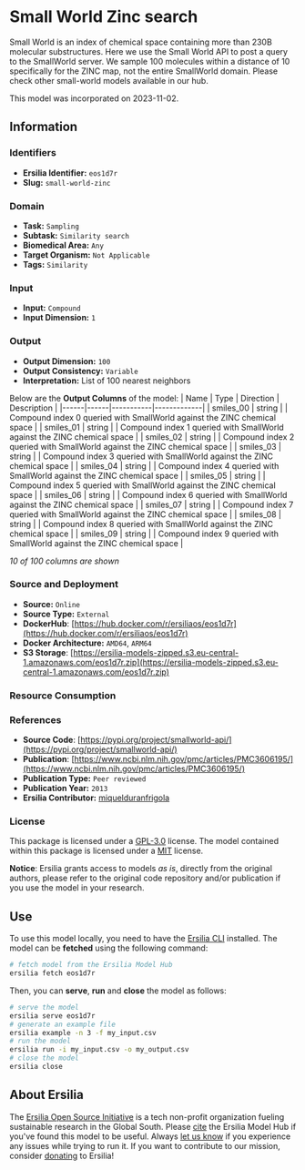 # Small World Zinc search

Small World is an index of chemical space containing more than 230B molecular substructures. Here we use the Small World API to post a query to the SmallWorld server. We sample 100 molecules within a distance of 10 specifically for the ZINC map, not the entire SmallWorld domain. Please check other small-world models available in our hub.

This model was incorporated on 2023-11-02.

## Information
### Identifiers
- **Ersilia Identifier:** `eos1d7r`
- **Slug:** `small-world-zinc`

### Domain
- **Task:** `Sampling`
- **Subtask:** `Similarity search`
- **Biomedical Area:** `Any`
- **Target Organism:** `Not Applicable`
- **Tags:** `Similarity`

### Input
- **Input:** `Compound`
- **Input Dimension:** `1`

### Output
- **Output Dimension:** `100`
- **Output Consistency:** `Variable`
- **Interpretation:** List of 100 nearest neighbors

Below are the **Output Columns** of the model:
| Name | Type | Direction | Description |
|------|------|-----------|-------------|
| smiles_00 | string |  | Compound index 0 queried with SmallWorld against the ZINC chemical space |
| smiles_01 | string |  | Compound index 1 queried with SmallWorld against the ZINC chemical space |
| smiles_02 | string |  | Compound index 2 queried with SmallWorld against the ZINC chemical space |
| smiles_03 | string |  | Compound index 3 queried with SmallWorld against the ZINC chemical space |
| smiles_04 | string |  | Compound index 4 queried with SmallWorld against the ZINC chemical space |
| smiles_05 | string |  | Compound index 5 queried with SmallWorld against the ZINC chemical space |
| smiles_06 | string |  | Compound index 6 queried with SmallWorld against the ZINC chemical space |
| smiles_07 | string |  | Compound index 7 queried with SmallWorld against the ZINC chemical space |
| smiles_08 | string |  | Compound index 8 queried with SmallWorld against the ZINC chemical space |
| smiles_09 | string |  | Compound index 9 queried with SmallWorld against the ZINC chemical space |

_10 of 100 columns are shown_
### Source and Deployment
- **Source:** `Online`
- **Source Type:** `External`
- **DockerHub**: [https://hub.docker.com/r/ersiliaos/eos1d7r](https://hub.docker.com/r/ersiliaos/eos1d7r)
- **Docker Architecture:** `AMD64`, `ARM64`
- **S3 Storage**: [https://ersilia-models-zipped.s3.eu-central-1.amazonaws.com/eos1d7r.zip](https://ersilia-models-zipped.s3.eu-central-1.amazonaws.com/eos1d7r.zip)

### Resource Consumption


### References
- **Source Code**: [https://pypi.org/project/smallworld-api/](https://pypi.org/project/smallworld-api/)
- **Publication**: [https://www.ncbi.nlm.nih.gov/pmc/articles/PMC3606195/](https://www.ncbi.nlm.nih.gov/pmc/articles/PMC3606195/)
- **Publication Type:** `Peer reviewed`
- **Publication Year:** `2013`
- **Ersilia Contributor:** [miquelduranfrigola](https://github.com/miquelduranfrigola)

### License
This package is licensed under a [GPL-3.0](https://github.com/ersilia-os/ersilia/blob/master/LICENSE) license. The model contained within this package is licensed under a [MIT](LICENSE) license.

**Notice**: Ersilia grants access to models _as is_, directly from the original authors, please refer to the original code repository and/or publication if you use the model in your research.


## Use
To use this model locally, you need to have the [Ersilia CLI](https://github.com/ersilia-os/ersilia) installed.
The model can be **fetched** using the following command:
```bash
# fetch model from the Ersilia Model Hub
ersilia fetch eos1d7r
```
Then, you can **serve**, **run** and **close** the model as follows:
```bash
# serve the model
ersilia serve eos1d7r
# generate an example file
ersilia example -n 3 -f my_input.csv
# run the model
ersilia run -i my_input.csv -o my_output.csv
# close the model
ersilia close
```

## About Ersilia
The [Ersilia Open Source Initiative](https://ersilia.io) is a tech non-profit organization fueling sustainable research in the Global South.
Please [cite](https://github.com/ersilia-os/ersilia/blob/master/CITATION.cff) the Ersilia Model Hub if you've found this model to be useful. Always [let us know](https://github.com/ersilia-os/ersilia/issues) if you experience any issues while trying to run it.
If you want to contribute to our mission, consider [donating](https://www.ersilia.io/donate) to Ersilia!
